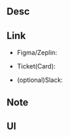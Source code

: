 ## Desc
<!-- 해당 PR이 다루는 문제, 컨텍스트 등을 적어주세요 -->

## Link
- Figma/Zeplin:
<!-- 피그마/제플린 링크 -->
- Ticket(Card):
<!-- Trello 티켓 링크 -->
- (optional)Slack:
<!-- 관련된 대화가 이루어진 슬랙 링크 -->

## Note
<!-- 주의점, 고민했던 내용, 중심적으로 리뷰해주었으면 하는 부분, 기록을 위해 남기고자 하는 내용이 있다면 적어주세요 -->

## UI
<!-- 캡쳐, 영상이 있다면 첨부해주세요 -->
